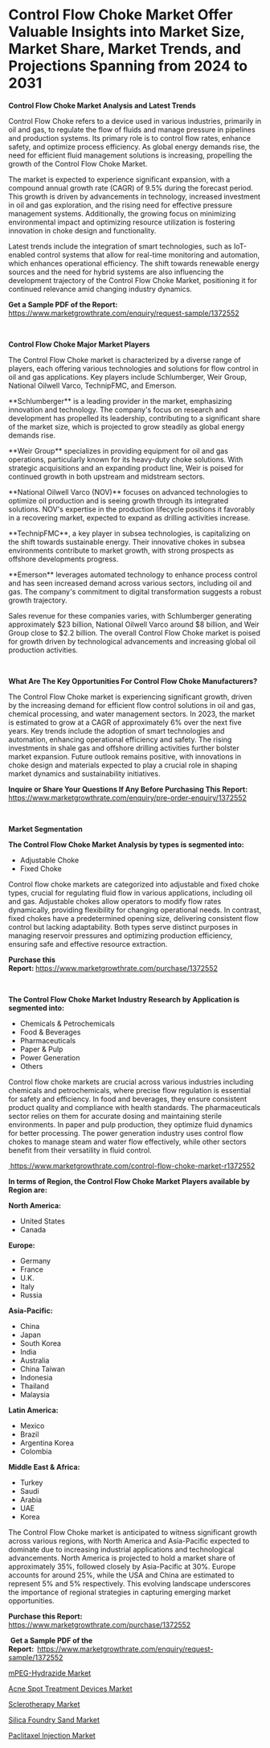 <p><h1>Control Flow Choke Market Offer Valuable Insights into Market Size, Market Share, Market Trends, and Projections Spanning from 2024 to 2031</h1></p><p><strong>Control Flow Choke Market Analysis and Latest Trends</strong></p>
<p><p>Control Flow Choke refers to a device used in various industries, primarily in oil and gas, to regulate the flow of fluids and manage pressure in pipelines and production systems. Its primary role is to control flow rates, enhance safety, and optimize process efficiency. As global energy demands rise, the need for efficient fluid management solutions is increasing, propelling the growth of the Control Flow Choke Market.</p><p>The market is expected to experience significant expansion, with a compound annual growth rate (CAGR) of 9.5% during the forecast period. This growth is driven by advancements in technology, increased investment in oil and gas exploration, and the rising need for effective pressure management systems. Additionally, the growing focus on minimizing environmental impact and optimizing resource utilization is fostering innovation in choke design and functionality. </p><p>Latest trends include the integration of smart technologies, such as IoT-enabled control systems that allow for real-time monitoring and automation, which enhances operational efficiency. The shift towards renewable energy sources and the need for hybrid systems are also influencing the development trajectory of the Control Flow Choke Market, positioning it for continued relevance amid changing industry dynamics.</p></p>
<p><strong>Get a Sample PDF of the Report:&nbsp;</strong> <a href="https://www.marketgrowthrate.com/enquiry/request-sample/1372552">https://www.marketgrowthrate.com/enquiry/request-sample/1372552</a></p>
<p>&nbsp;</p>
<p><strong>Control Flow Choke Major Market Players</strong></p>
<p><p>The Control Flow Choke market is characterized by a diverse range of players, each offering various technologies and solutions for flow control in oil and gas applications. Key players include Schlumberger, Weir Group, National Oilwell Varco, TechnipFMC, and Emerson. </p><p>**Schlumberger** is a leading provider in the market, emphasizing innovation and technology. The company's focus on research and development has propelled its leadership, contributing to a significant share of the market size, which is projected to grow steadily as global energy demands rise.</p><p>**Weir Group** specializes in providing equipment for oil and gas operations, particularly known for its heavy-duty choke solutions. With strategic acquisitions and an expanding product line, Weir is poised for continued growth in both upstream and midstream sectors.</p><p>**National Oilwell Varco (NOV)** focuses on advanced technologies to optimize oil production and is seeing growth through its integrated solutions. NOV's expertise in the production lifecycle positions it favorably in a recovering market, expected to expand as drilling activities increase.</p><p>**TechnipFMC**, a key player in subsea technologies, is capitalizing on the shift towards sustainable energy. Their innovative chokes in subsea environments contribute to market growth, with strong prospects as offshore developments progress.</p><p>**Emerson** leverages automated technology to enhance process control and has seen increased demand across various sectors, including oil and gas. The company's commitment to digital transformation suggests a robust growth trajectory.</p><p>Sales revenue for these companies varies, with Schlumberger generating approximately $23 billion, National Oilwell Varco around $8 billion, and Weir Group close to $2.2 billion. The overall Control Flow Choke market is poised for growth driven by technological advancements and increasing global oil production activities.</p></p>
<p>&nbsp;</p>
<p><strong>What Are The Key Opportunities For Control Flow Choke Manufacturers?</strong></p>
<p><p>The Control Flow Choke market is experiencing significant growth, driven by the increasing demand for efficient flow control solutions in oil and gas, chemical processing, and water management sectors. In 2023, the market is estimated to grow at a CAGR of approximately 6% over the next five years. Key trends include the adoption of smart technologies and automation, enhancing operational efficiency and safety. The rising investments in shale gas and offshore drilling activities further bolster market expansion. Future outlook remains positive, with innovations in choke design and materials expected to play a crucial role in shaping market dynamics and sustainability initiatives.</p></p>
<p><strong>Inquire or Share Your Questions If Any Before Purchasing This Report:</strong> <a href="https://www.marketgrowthrate.com/enquiry/pre-order-enquiry/1372552">https://www.marketgrowthrate.com/enquiry/pre-order-enquiry/1372552</a></p>
<p>&nbsp;</p>
<p><strong>Market Segmentation</strong></p>
<p><strong>The Control Flow Choke Market Analysis by types is segmented into:</strong></p>
<p><ul><li>Adjustable Choke</li><li>Fixed Choke</li></ul></p>
<p><p>Control flow choke markets are categorized into adjustable and fixed choke types, crucial for regulating fluid flow in various applications, including oil and gas. Adjustable chokes allow operators to modify flow rates dynamically, providing flexibility for changing operational needs. In contrast, fixed chokes have a predetermined opening size, delivering consistent flow control but lacking adaptability. Both types serve distinct purposes in managing reservoir pressures and optimizing production efficiency, ensuring safe and effective resource extraction.</p></p>
<p><strong>Purchase this Report:&nbsp;</strong><a href="https://www.marketgrowthrate.com/purchase/1372552">https://www.marketgrowthrate.com/purchase/1372552</a></p>
<p>&nbsp;</p>
<p><strong>The Control Flow Choke Market Industry Research by Application is segmented into:</strong></p>
<p><ul><li>Chemicals & Petrochemicals</li><li>Food & Beverages</li><li>Pharmaceuticals</li><li>Paper & Pulp</li><li>Power Generation</li><li>Others</li></ul></p>
<p><p>Control flow choke markets are crucial across various industries including chemicals and petrochemicals, where precise flow regulation is essential for safety and efficiency. In food and beverages, they ensure consistent product quality and compliance with health standards. The pharmaceuticals sector relies on them for accurate dosing and maintaining sterile environments. In paper and pulp production, they optimize fluid dynamics for better processing. The power generation industry uses control flow chokes to manage steam and water flow effectively, while other sectors benefit from their versatility in fluid control.</p></p>
<p><a href="https://www.marketgrowthrate.com/control-flow-choke-market-r1372552">&nbsp;https://www.marketgrowthrate.com/control-flow-choke-market-r1372552</a></p>
<p><strong>In terms of Region, the Control Flow Choke Market Players available by Region are:</strong></p>
<p>
    <p> <strong> North America: </strong>
        <ul>
            <li>United States</li>
            <li>Canada</li>
        </ul>
        </p> 
    <p> <strong> Europe: </strong>
        <ul>
            <li>Germany</li>
            <li>France</li>
            <li>U.K.</li>
            <li>Italy</li>
            <li>Russia</li>
        </ul>
        </p> 
    <p> <strong> Asia-Pacific: </strong>
        <ul>
            <li>China</li>
            <li>Japan</li>
            <li>South Korea</li>
            <li>India</li>
            <li>Australia</li>
            <li>China Taiwan</li>
            <li>Indonesia</li>
            <li>Thailand</li>
            <li>Malaysia</li>
        </ul>
        </p> 
    <p> <strong> Latin America: </strong>
        <ul>
            <li>Mexico</li>
            <li>Brazil</li>
            <li>Argentina Korea</li>
            <li>Colombia</li>
        </ul>
        </p> 
    <p> <strong> Middle East & Africa: </strong>
        <ul>
            <li>Turkey</li>
            <li>Saudi</li>
            <li>Arabia</li>
            <li>UAE</li>
            <li>Korea</li>
        </ul>
    </p>
    </p>
<p><p>The Control Flow Choke market is anticipated to witness significant growth across various regions, with North America and Asia-Pacific expected to dominate due to increasing industrial applications and technological advancements. North America is projected to hold a market share of approximately 35%, followed closely by Asia-Pacific at 30%. Europe accounts for around 25%, while the USA and China are estimated to represent 5% and 5% respectively. This evolving landscape underscores the importance of regional strategies in capturing emerging market opportunities.</p></p>
<p><strong>Purchase this Report: </strong><a href="https://www.marketgrowthrate.com/purchase/1372552">https://www.marketgrowthrate.com/purchase/1372552</a></p>
<p>&nbsp;<strong>Get a Sample PDF of the Report:&nbsp;&nbsp;</strong><a href="https://www.marketgrowthrate.com/enquiry/request-sample/1372552">https://www.marketgrowthrate.com/enquiry/request-sample/1372552</a></p>
<p><strong></strong></p>
<p><p><a href="https://issuu.com/reportprime-2/docs/mpeg-hydrazide-market-size-2030.ppt_dd96ee503e53c7">mPEG-Hydrazide Market</a></p><p><a href="https://github.com/rahu1506/Market-Research-Report-List-6/blob/main/acne-spot-treatment-devices-market.md">Acne Spot Treatment Devices Market</a></p><p><a href="https://www.linkedin.com/pulse/sclerotherapy-market-trends-focusing-insight-forecast-analysis-yzlwe">Sclerotherapy Market</a></p><p><a href="https://github.com/FassouRP/Market-Research-Report-List-6/blob/main/silica-foundry-sand-market.md">Silica Foundry Sand Market</a></p><p><a href="https://www.linkedin.com/pulse/paclitaxel-injection-market-revolution-2024-2031-trends-a19le">Paclitaxel Injection Market</a></p></p>